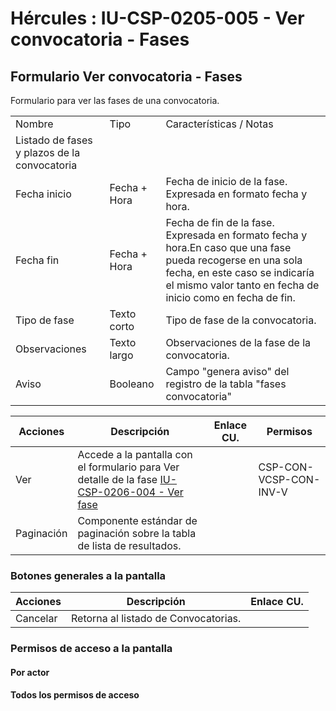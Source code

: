 # Hércules : IU\-CSP\-0205\-005 \- Ver convocatoria \- Fases



## Formulario Ver convocatoria \- Fases

Formulario para ver las fases de una convocatoria.



|  | | |
| --- | --- | --- |
| Nombre | Tipo | Características / Notas |
| Listado de fases y plazos de la convocatoria | | |
| Fecha inicio | Fecha \+ Hora | Fecha de inicio de la fase. Expresada en formato fecha y hora. |
| Fecha fin | Fecha \+ Hora | Fecha de fin de la fase. Expresada en formato fecha y hora.En caso que una fase pueda recogerse en una sola fecha, en este caso se indicaría el mismo valor tanto en fecha de inicio como en fecha de fin. |
| Tipo de fase | Texto corto | Tipo de fase de la convocatoria. |
| Observaciones | Texto largo | Observaciones de la fase de la convocatoria. |
| Aviso | Booleano | Campo "genera aviso" del registro de la tabla "fases convocatoria" |



| Acciones | Descripción | Enlace CU. | Permisos |
| --- | --- | --- | --- |
| Ver | Accede a la pantalla con el formulario para Ver detalle de la fase [IU\-CSP\-0206\-004 \- Ver fase](/hercules/sgi-sistema-de-gestion-de-investigacion/requisitos-y-analisis-funcional/analisis-funcional-sgi-hercules/csp-modulo-de-convocatorias-ayudas-solicitudes-proyectos-y-contratos-y-grupos-de-investigacion/csp-interfaz-de-usuario/iu-csp-0200-gestion-de-convocatorias/iu-csp-0206-004-ver-fase.md "/hercules/sgi-sistema-de-gestion-de-investigacion/requisitos-y-analisis-funcional/analisis-funcional-sgi-hercules/csp-modulo-de-convocatorias-ayudas-solicitudes-proyectos-y-contratos-y-grupos-de-investigacion/csp-interfaz-de-usuario/iu-csp-0200-gestion-de-convocatorias/iu-csp-0206-004-ver-fase.md") |  | CSP\-CON\-VCSP\-CON\-INV\-V |
| Paginación | Componente estándar de paginación sobre la tabla de lista de resultados. |  |  |

### Botones generales a la pantalla



| Acciones | Descripción | Enlace CU. |
| --- | --- | --- |
| Cancelar | Retorna al listado de Convocatorias. |  |

### Permisos de acceso a la pantalla

#### Por actor

#### Todos los permisos de acceso




